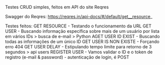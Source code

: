 Testes CRUD simples, feitos em API do site Reqres

Swagger do Reqres: https://reqres.in/api-docs/#/default/get__resource_

Testes feitos:
GET RESOURCE - Testando o funcionamento da URL
GET USER - Buscando informação específica sobre mais de um usuário por lista em vários IDs > busca de e-mail > Python
AGET USER ID EXIST - Buscando todas as informações de um único ID
GET USER IS NON EXISTE - Forçando erro 404
GET USER DELAY - Estipulando tempo limite para retorno de 3 segundos > api users
REGISTER USER - Vamos validar o ID e o token de registro (e-mail & password) - autenticação de login, é POST

